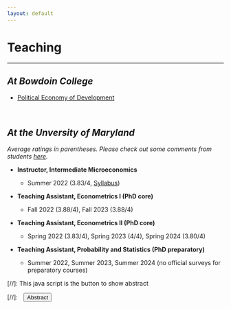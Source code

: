 ```yaml
---
layout: default
---
```


# Teaching
-------------------------------------------
## _At Bowdoin College_
- [Political Economy of Development](/courses/bowdoin_pedev.md)

<br>

## _At the Unversity of Maryland_
_Average ratings in parentheses. Please check out some comments from students [here](/assets/pdfs/students_comments.pdf)._

- **Instructor, Intermediate Microeconomics**
  - Summer 2022 (3.83/4, [Syllabus](/assets/pdfs/ECON306_Summer1_2023_Syllabus.pdf/))

- **Teaching Assistant, Econometrics I (PhD core)**
  - Fall 2022 (3.88/4), Fall 2023 (3.88/4)

- **Teaching Assistant, Econometrics II (PhD core)**
  - Spring 2022 (3.83/4), Spring 2023 (4/4), Spring 2024 (3.80/4)

- **Teaching Assistant, Probability and Statistics (PhD preparatory)**
  - Summer 2022, Summer 2023, Summer 2024 (no official surveys for preparatory courses)

[//]: This java script is the button to show abstract
<script>
 function visib(id) {
  var x = document.getElementById(id);
  if (x.style.display === "block") {
    x.style.display = "none";
  } else {
    x.style.display = "block";
  }
}
</script>

[//]:&emsp;<button onclick="visib('polariz')" class="btn btn--inverse btn--small">Abstract</button>

